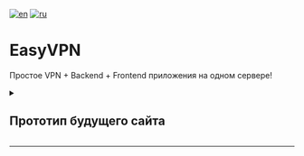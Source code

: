 [![en](https://img.shields.io/badge/lang-English%20%F0%9F%87%AC%F0%9F%87%A7-white)](README-EN.md)
[![ru](https://img.shields.io/badge/%D1%8F%D0%B7%D1%8B%D0%BA-%D0%A0%D1%83%D1%81%D1%81%D0%BA%D0%B8%D0%B9%20%F0%9F%87%B7%F0%9F%87%BA-white)](README.md)

# EasyVPN
Простое VPN + Backend + Frontend приложения на одном сервере!




<details>
	<summary><h2>Прототип будущего сайта</h2></summary>


### Главная страница
![Главная страница](img/prototype/main.jpg)

### Страница авторизации
![Страница авторизации](img/prototype/sign_in.jpg)

### Страница регистрации
![Страница регистрации](img/prototype/sign_up.jpg)

### Профиль обычного пользователя
![Профиль обычного пользователя](img/prototype/user_profile.jpg)

### Профиль администратора
![Профиль администратора](img/prototype/admin_profile.jpg)

### Страница заявок на подключение
![Страница заявок на подключение](img/prototype/connection_tickets.jpg)

### Страница заявок потдержки
![Страница заявок потдержки](img/prototype/support_tickets.jpg)

### Страница администрирования пользователей
![Страница администрирования пользователей](img/prototype/administrate_users.jpg)

</details>

-----------------------------------------------------